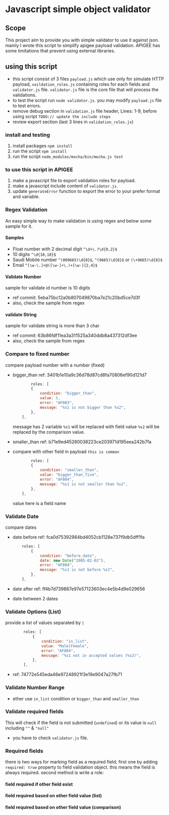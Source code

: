 # Javascript simple object validator

## Scope

This project aim to provide you with simple validator to use it against json. mainly I wrote this script to simplify apigee payload validation. APIGEE has some limitations that prevent using external libraries.

## using this script

-   this script consist of 3 files `payload.js` which use only for simulate HTTP payload, `vaildation_roles.js` containing roles for each fields and `validator.js` file. `validator.js` file is the core file that will process the validations.
-   to test the script run `node validator.js`. you may modify `payload.js` file to test errors.
-   remove debug section in `validation.js` file header, Lines: 1-9, before using script
    `TODO:// update the include steps`
-   review export section (last 3 lines in `validation_roles.js`)

### install and testing
1. install packages `npm install`
2. run the script `npm install`
3. run the script `node_modules/mocha/bin/mocha.js test`
### to use this script in APIGEE

1. make a javascript file to export validation roles for payload.
2. make a javascript include content of `validator.js`.
3. update `generateError` function to export the error to your prefer format and variable.

### Regex Validation

An easy simple way to make validation is using regex and below some sample for it.

#### Samples

-   Float number with 2 decimal digit `^\d+\.?\d{0,2}$`
-   10 digits `^\d{10,10}$`
-   Saudi Mobile number `^(009665)\d{8}$`, `^(9665)\d{8}$` or `(\+9665)\d{8}$`
-   Email `^[\w-\.]+@([\w-]+\.)+[\w-]{2,4}$`

#### Validate Number

sample for validate id number is 10 digits

-   ref commit: 5eba75bc12a0b807049870ba7e21c20bd5ce7d3f
-   also, check the sample from regex

#### validate String

sample for validate string is more than 3 char

-   ref commit: 63b86fdf11ea3a311525a340ddb8a437312df3ee
-   also, check the sample from regex

### Compare to fixed number

compare payload number with a number (fixed)

-   bigger_than ref: 3401b1e10a9c36d78d87cd8fa70806ef90d121d7

    ```javascript
            roles: [
            {
                condition: "bigger_than",
                value: 5,
                error: "AF003",
                message: "%s1 is not bigger than %s2",
            },
        ],
    ```

    message has 2 variable `%s1` will be replaced with field value `%s2` will be replaced by the comparison value.

-   smaller_than ref: b71e9ed45280038223ce203971d195eea242b7fa
-   compare with other field in payload `this is common`

    ```javascript
            roles: [
            {
                condition: "smaller_than",
                value: "bigger_than_five",
                error: "AF004",
                message: "%s1 is not smaller than %s2",
            },
        ],
    ```

    value here is a field name

### Validate Date

compare dates

-   date before ref: fca0d75392984bd4052cb1128e737f9db5dff1fa

    ```javascript
        roles: [
            {
                condition: "before_date",
                date: new Date("2005-02-02"),
                error: "AF004",
                message: "%s1 is not before %s2",
            },
        ],
    ```

-   date after ref: ff4b7d739887e97e57123603ec4e5b4d9e029656
-   date between 2 dates

### Validate Options (List)

provide a list of values separated by `|`

```javascript
        roles: [
            {
                condition: "in_list",
                value: "Male|Female",
                error: "AF004",
                message: "%s1 not in accepted values (%s2)",
            },
        ],
```

-   ref: 74772e545eda46e97248921f3e19e9047a27fb71

### Validate Number Range

-   ether use `in_list` condition or `bigger_than` and `smaller_than`

### Validate required fields

This will check if the field is not submitted (`undefined`) or its value is `null` including `""` & `"null"`

-   you have to check `validator.js` file.

### Required fields

there is two ways for marking field as a required field; first one by adding `required: true` property to field validation object. this means the field is always required.
second method is write a role:

#### field required if other field exist
#### field required based on other field value (list)
#### field required based on other field value (comparison)